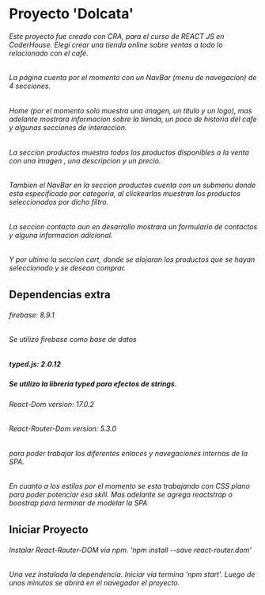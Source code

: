# Proyecto 'Dolcata'

###### _Este proyecto fue creado con CRA, para el curso de REACT JS en CoderHouse. Elegí crear una tienda online sobre ventas a todo lo relacionado con el café._

###### _La página cuenta por el momento con un NavBar (menu de navegacion) de 4 secciones._

###### _Home (por el momento solo muestra una imagen, un titulo y un logo), mas adelante mostrara informacion sobre la tienda, un poco de historia del cafe y algunas secciones de interaccion._

###### _La seccion productos muestra todos los productos disponibles a la venta con una imagen , una descripcion y un precio._

###### _Tambien el NavBar en la seccion productos cuenta con un submenu donde esta especificado por categoria, al clickearlas muestran los productos seleccionados por dicho filtro._

###### _La seccion contacto aun en desarrollo mostrara un formulario de contactos y alguna informacion adicional._

###### _Y por ultimo la seccion cart, donde se alojaran los productos que se hayan seleccionado y se desean comprar._

## Dependencias extra

###### _firebase: 8.9.1_

###### _Se utilizó firebase como base de datos_

##### _typed.js: 2.0.12_

##### _Se utilizo la libreria typed para efectos de strings._

###### _React-Dom version: 17.0.2_

###### _React-Router-Dom version: 5.3.0_

###### _para poder trabajar los diferentes enlaces y navegaciones internas de la SPA._

###### _En cuanto a los estilos por el momento se esta trabajando con CSS plano para poder potenciar esa skill. Mas adelante se agrega reactstrap o boostrap para terminar de modelar la SPA_

## Iniciar Proyecto

###### _Instalar React-Router-DOM via npm. 'npm install --save react-router.dom'_

###### _Una vez instalada la dependencia. Iniciar via termina 'npm start'. Luego de unos minutos se abrirá en el navegador el proyecto._
